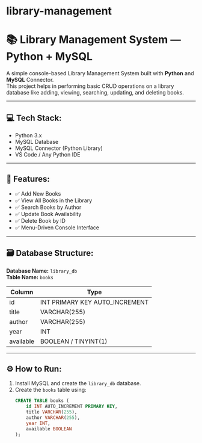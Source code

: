 # library-management
# 📚 Library Management System — Python + MySQL

A simple console-based Library Management System built with **Python** and **MySQL** Connector.  
This project helps in performing basic CRUD operations on a library database like adding, viewing, searching, updating, and deleting books.

---

## 💻 Tech Stack:
- Python 3.x
- MySQL Database
- MySQL Connector (Python Library)
- VS Code / Any Python IDE

---

## 🎯 Features:
- ✅ Add New Books
- ✅ View All Books in the Library
- ✅ Search Books by Author
- ✅ Update Book Availability
- ✅ Delete Book by ID
- ✅ Menu-Driven Console Interface

---

## 🗃️ Database Structure:
**Database Name:** `library_db`  
**Table Name:** `books`

| Column     | Type         |
|------------|--------------|
| id        | INT PRIMARY KEY AUTO_INCREMENT |
| title     | VARCHAR(255) |
| author    | VARCHAR(255) |
| year      | INT          |
| available | BOOLEAN / TINYINT(1) |

---

## ⚙️ How to Run:
1. Install MySQL and create the `library_db` database.
2. Create the `books` table using:
   ```sql
   CREATE TABLE books (
       id INT AUTO_INCREMENT PRIMARY KEY,
       title VARCHAR(255),
       author VARCHAR(255),
       year INT,
       available BOOLEAN
   );
